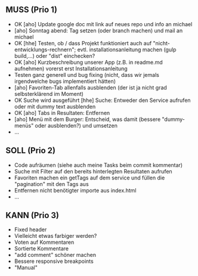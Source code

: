 ## MUSS (Prio 1) ##
* OK [aho] Update google doc mit link auf neues repo und info an michael
* [aho] Sonntag abend: Tag setzen (oder branch machen) und mail an michael
* OK [hhe] Testen, ob / dass Projekt funktioniert auch auf "nicht-entwicklungs-rechnern"; evtl. installationsanleitung machen (gulp build,...) oder "dist" einchecken?
* OK [aho] Kurzbeschreibung unserer App (z.B. in readme.md aufnehmen) vorerst erst Installationsanleitung
* Testen ganz generell und bug fixing (nicht, dass wir jemals irgendwelche bugs implementiert hätten)
* [aho] Favoriten-Tab allenfalls ausblenden (der ist ja nicht grad selbsterklärend im Moment)
* OK Suche wird ausgeführt [hhe] Suche: Entweder den Service aufrufen oder mit dummy text ausblenden
* OK [aho] Tabs in Resultaten: Entfernen
* [aho] Menü mit dem Burger: Entscheid, was damit (bessere "dummy-menüs" oder ausblenden?) und umsetzen
* ...


## SOLL (Prio 2) ##
* Code aufräumen (siehe auch meine Tasks beim commit kommentar)
* Suche mit Filter auf den bereits hinterlegten Resultaten aufrufen
* Favoriten machen ein getTags auf dem service und füllen die "pagination" mit den Tags aus
* Entfernen nicht benötigter importe aus index.html
* ...


## KANN (Prio 3) ##
* Fixed header
* Vielleicht etwas farbiger werden?
* Voten auf Kommentaren
* Sortierte Kommentare
* "add comment" schöner machen
* Bessere responsive breakpoints
* "Manual"
